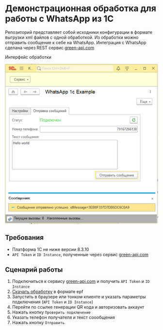 # Демонстрационная обработка для работы с WhatsApp из 1С
Репозиторий представляет собой исходники конфигурации в формате выгрузки xml файлов с одной обработкой. Из обработки можно отправить сообщение к себе на WhatsApp. Интеграция с WhatsApp сделана через REST сервис [green-api.com](https://green-api.com/)

Интерфейс обработки

![`Основное окно`](media/main.png)

## Требования
* Платформа 1С не ниже версии 8.3.10
* ``API Token`` и ``ID Instance``, полученные через сервис [green-api.com](https://green-api.com/)

## Сценарий работы

1. Подключиться к сервису [green-api.com](https://green-api.com/) и получить ``API Token`` и ``ID Instance``
1. [Скачать обработку](https://github.com/green-api/whatsapp-1c-example/releases) в формате epf
3. Запустить в браузере или тонком клиенте и указать параметры подключения (``API Token`` и ``ID Instance``)
4. Перейти по ссылке генерации QR кода и авторизовать аккаунт
5. Нажать кнопку ``Проверить подключение``
6. Указать телефон получателя и текст соообщения
7. Нажать кнопку ``Отправить``


